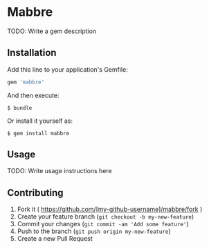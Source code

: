 # Mabbre

TODO: Write a gem description

## Installation

Add this line to your application's Gemfile:

```ruby
gem 'mabbre'
```

And then execute:

    $ bundle

Or install it yourself as:

    $ gem install mabbre

## Usage

TODO: Write usage instructions here

## Contributing

1. Fork it ( https://github.com/[my-github-username]/mabbre/fork )
2. Create your feature branch (`git checkout -b my-new-feature`)
3. Commit your changes (`git commit -am 'Add some feature'`)
4. Push to the branch (`git push origin my-new-feature`)
5. Create a new Pull Request
